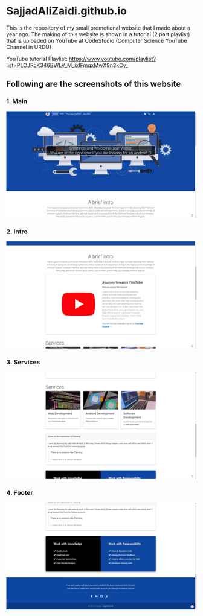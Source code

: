 # SajjadAliZaidi.github.io
This is the repository of my small promotional website that I made about a year ago. The making of this website is shown in a tutorial (2 part playlist) that is uploaded on YouTube at CodeStudio (Computer Science YouTube Channel in URDU)

YouTube tutorial Playlist: 
https://www.youtube.com/playlist?list=PLOJRcK346BWLV_M_ixIFmqxMwX9n3kCy_

## Following are the screenshots of this website

### 1. Main
![alt text](https://github.com/SajjadAliZaidi/SajjadAliZaidi.github.io/blob/master/screenshots/main.jpg?raw=true)

### 2. Intro
![alt text](https://github.com/SajjadAliZaidi/SajjadAliZaidi.github.io/blob/master/screenshots/intro.jpg?raw=true)

### 3. Services
![alt text](https://github.com/SajjadAliZaidi/SajjadAliZaidi.github.io/blob/master/screenshots/services.jpg?raw=true)

### 4. Footer
![alt text](https://github.com/SajjadAliZaidi/SajjadAliZaidi.github.io/blob/master/screenshots/footer.jpg?raw=true)
